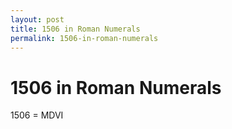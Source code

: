 ```yaml
---
layout: post
title: 1506 in Roman Numerals
permalink: 1506-in-roman-numerals
---
```


# 1506 in Roman Numerals

1506 = MDVI

